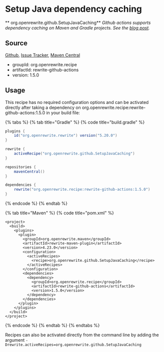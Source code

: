 # Setup Java dependency caching

** org.openrewrite.github.SetupJavaCaching**
_Github actions supports dependency caching on Maven and Gradle projects. See the [blog post](https://github.blog/changelog/2021-08-30-github-actions-setup-java-now-supports-dependency-caching/)._

## Source

[Github](https://github.com/openrewrite/rewrite-github-actions), [Issue Tracker](https://github.com/openrewrite/rewrite-github-actions/issues), [Maven Central](https://search.maven.org/artifact/org.openrewrite.recipe/rewrite-github-actions/1.5.0/jar)

* groupId: org.openrewrite.recipe
* artifactId: rewrite-github-actions
* version: 1.5.0


## Usage

This recipe has no required configuration options and can be activated directly after taking a dependency on org.openrewrite.recipe:rewrite-github-actions:1.5.0 in your build file:

{% tabs %}
{% tab title="Gradle" %}
{% code title="build.gradle" %}
```groovy
plugins {
    id("org.openrewrite.rewrite") version("5.20.0")
}

rewrite {
    activeRecipe("org.openrewrite.github.SetupJavaCaching")
}

repositories {
    mavenCentral()
}

dependencies {
    rewrite("org.openrewrite.recipe:rewrite-github-actions:1.5.0")
}
```
{% endcode %}
{% endtab %}

{% tab title="Maven" %}
{% code title="pom.xml" %}
```markup
<project>
  <build>
    <plugins>
      <plugin>
        <groupId>org.openrewrite.maven</groupId>
        <artifactId>rewrite-maven-plugin</artifactId>
        <version>4.23.0</version>
        <configuration>
          <activeRecipes>
            <recipe>org.openrewrite.github.SetupJavaCaching</recipe>
          </activeRecipes>
        </configuration>
        <dependencies>
          <dependency>
            <groupId>org.openrewrite.recipe</groupId>
            <artifactId>rewrite-github-actions</artifactId>
            <version>1.5.0</version>
          </dependency>
        </dependencies>
      </plugin>
    </plugins>
  </build>
</project>
```
{% endcode %}
{% endtab %}
{% endtabs %}

Recipes can also be activated directly from the command line by adding the argument `-Drewrite.activeRecipes=org.openrewrite.github.SetupJavaCaching`
